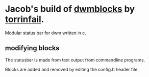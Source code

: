# Jacob's build of [dwmblocks](https://github.com/torrinfail/dwmblocks) by [torrinfail](https://github.com/torrinfail).

Modular status bar for dwm written in c.

## modifying blocks

The statusbar is made from text output from commandline programs.

Blocks are added and removed by editing the config.h header file.
